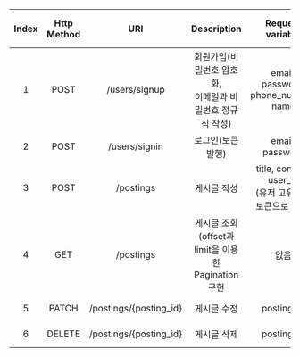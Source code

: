 | Index  | Http Method |  URI            |  Description    |  Request variable  |  Response Status Code   | 작업 브랜치
|:--------:|:-----------:|:----------------:|:----------------:|:----------------:|:----------------:|:----------------:|
| 1 |  POST | /users/signup | 회원가입(비밀번호 암호화,</br>이메일과 비밀번호 정규식 작성)  | email, password, phone_number, name  | 201 | feature/signup
| 2 |  POST | /users/signin | 로그인(토큰 발행)  | email, password  | 201 | feature/signin
| 3 |  POST | /postings | 게시글 작성 | title, content, user_id</br>(유저 고유ID는 토큰으로 식별)  | 201 | feature/posting-c
| 4 |  GET | /postings | 게시글 조회</br>(offset과 limit을 이용한 Pagination구현 | 없음  | 200 | feature/posting-r
| 5 |  PATCH | /postings/{posting_id} | 게시글 수정 | posting_id  | 201 | feature/posting-u
| 6 |  DELETE | /postings/{posting_id} | 게시글 삭제 | posting_id  | 201 | feature/posting-d

